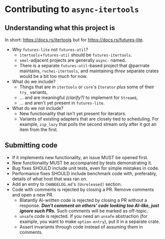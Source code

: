 # Contributing to `async-itertools`

## Understanding what this project is

In short: <https://docs.rs/itertools> but for <https://docs.rs/futures-lite>.

- Why `futures-lite` not `futures-util`?
  - `itertools`+`futures-util` should be `futures-itertools`.
  - `smol`-adjacent projects are generally `async-` named.
  - There is a separate `futures-util`-based project that @parrrate maintains, `ruchei-itertools`,
    and maintaining *three* separate crates would be a bit too much for now.
- What do we include?
  - Things that are in `itertools` or `core`'s `Iterator` *plus* some of their `try_` variants,
  - ... and are meaningful *(clarify?)* to implement for `Stream`s,
  - ... and aren't yet present in `futures-lite`.
- What do we not include?
  - New functionality that isn't yet present for iterators.
  - Variants of existing adapters that are closely tied to scheduling. For example, `zip_lazy` that
    polls the second stream only after it got an item from the first.

## Submitting code

- If it implements new functionality, an issue MUST be opened first.
- New functionality MUST be accompanied by tests demonstrating it.
- Bug fixes SHOULD include unit tests, even for simple mistakes in code.
- Performance fixes SHOULD include benchmark code with, preferably, details of what host that was
  ran on.
- Add an entry to `CHANGELOG.md`'s `[Unreleased]` section.
- Code with comments is rejected by closing a PR. Remove comments and open a new PR.
  - Blatantly AI-written code is rejected by closing a PR without a response. ***Don't comment on
    others' code looking too AI-like, just ignore such PRs.*** Such comments will be marked as
    off-topic.
  - `unsafe` code is rejected. If you need an `unsafe` abstraction (for example, you want to make
    `option-entry`), put it in a separate crate.
  - Assert invariants through code instead of assuming them in comments.
